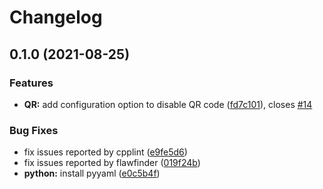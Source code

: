 # Changelog

## 0.1.0 (2021-08-25)


### Features

* **QR:** add configuration option to disable QR code ([fd7c101](https://www.github.com/ICS-MU/pam_oauth2_device/commit/fd7c101e397df09932223f8b9f1de500c9ec3cf2)), closes [#14](https://www.github.com/ICS-MU/pam_oauth2_device/issues/14)


### Bug Fixes

* fix issues reported by cpplint ([e9fe5d6](https://www.github.com/ICS-MU/pam_oauth2_device/commit/e9fe5d6cfdf2f7ac035c0f124abb5b399cb09fee))
* fix issues reported by flawfinder ([019f24b](https://www.github.com/ICS-MU/pam_oauth2_device/commit/019f24b6d720953ec9d60348528cd28676a33f55))
* **python:** install pyyaml ([e0c5b4f](https://www.github.com/ICS-MU/pam_oauth2_device/commit/e0c5b4f3ccc67f83c9cfd623eda055e284e1d4e2))
